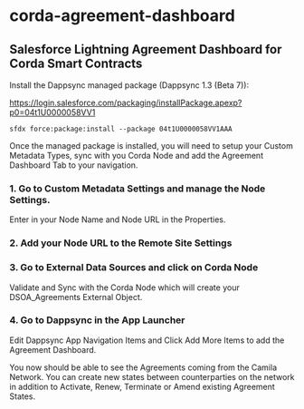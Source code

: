 # corda-agreement-dashboard

## Salesforce Lightning Agreement Dashboard for Corda Smart Contracts

Install the Dappsync managed package (Dappsync 1.3 (Beta 7)):

https://login.salesforce.com/packaging/installPackage.apexp?p0=04t1U0000058VV1


```
sfdx force:package:install --package 04t1U0000058VV1AAA
```

Once the managed package is installed, you will need to setup your Custom Metadata Types, sync with you Corda Node and add the Agreement Dashboard Tab to your navigation.

### 1. Go to Custom Metadata Settings and manage the Node Settings.

   Enter in your Node Name and Node URL in the Properties.

### 2. Add your Node URL to the Remote Site Settings

### 3. Go to External Data Sources and click on Corda Node

Validate and Sync with the Corda Node which will create your DSOA_Agreements External Object.

### 4. Go to Dappsync in the App Launcher

Edit Dappsync App Navigation Items and Click Add More Items to add the Agreement Dashboard.

You now should be able to see the Agreements coming from the Camila Network. You can create new states between counterparties on the network in addition to Activate, Renew, Terminate or Amend existing Agreement States.
